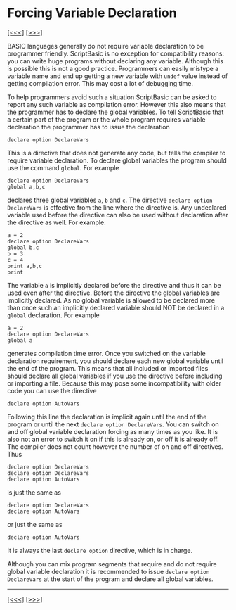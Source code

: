 # Forcing Variable Declaration

[\[\<\<\<\]](ug_9.5.md) [\[\>\>\>\]](ug_9.7.md)

BASIC languages generally do not require variable declaration to be
programmer friendly. ScriptBasic is no exception for compatibility
reasons: you can write huge programs without declaring any variable.
Although this is possible this is not a good practice. Programmers can
easily mistype a variable name and end up getting a new variable with
`undef` value instead of getting compilation error. This may cost a lot
of debugging time.

To help programmers avoid such a situation ScriptBasic can be asked to
report any such variable as compilation error. However this also means
that the programmer has to declare the global variables. To tell
ScriptBasic that a certain part of the program or the whole program
requires variable declaration the programmer has to issue the
declaration

    declare option DeclareVars

This is a directive that does not generate any code, but tells the
compiler to require variable declaration. To declare global variables
the program should use the command `global`. For example

    declare option DeclareVars
    global a,b,c

declares three global variables `a`, `b` and `c`. The directive `declare
option DeclareVars` is effective from the line where the directive is.
Any undeclared variable used before the directive can also be used
without declaration after the directive as well. For example:

    a = 2
    declare option DeclareVars
    global b,c
    b = 3
    c = 4
    print a,b,c
    print

The variable `a` is implicitly declared before the directive and thus it
can be used even after the directive. Before the directive the global
variables are implicitly declared. As no global variable is allowed to
be declared more than once such an implicitly declared variable should
NOT be declared in a `global` declaration. For example

    a = 2
    declare option DeclareVars
    global a

generates compilation time error. Once you switched on the variable
declaration requirement, you should declare each new global variable
until the end of the program. This means that all included or imported
files should declare all global variables if you use the directive
before including or importing a file. Because this may pose some
incompatibility with older code you can use the directive

    declare option AutoVars

Following this line the declaration is implicit again until the end of
the program or until the next `declare option DeclareVars`. You can
switch on and off global variable declaration forcing as many times as
you like. It is also not an error to switch it on if this is already on,
or off it is already off. The compiler does not count however the number
of on and off directives. Thus

    declare option DeclareVars
    declare option DeclareVars
    declare option AutoVars

is just the same as

    declare option DeclareVars
    declare option AutoVars

or just the same as

    declare option AutoVars

It is always the last `declare option` directive, which is in charge.

Although you can mix program segments that require and do not require
global variable declaration it is recommended to issue `declare option
DeclareVars` at the start of the program and declare all global
variables.

-----

[\[\<\<\<\]](ug_9.5.md) [\[\>\>\>\]](ug_9.7.md)
